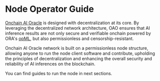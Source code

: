 # Node Operator Guide

[Onchain AI Oracle](broken-reference) is designed with decentralization at its core. By leveraging the decentralized network architecture, OAO ensures that AI inference results are not only secure and verifiable onchain powered by ORA's [opML](broken-reference), but also permissionless and censorship-resistant.

Onchain AI Oracle network is built on a permissionless node structure, allowing anyone to run the node client software and contribute, upholding the principles of decentralization and enhancing the overall security and reliability of AI inferences on the blockchain.

You can find guides to run the node in next sections.
